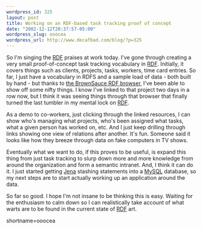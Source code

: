 ```yaml
--- 
wordpress_id: 325
layout: post
title: Working on an RDF-based task tracking proof of concept
date: "2002-12-12T20:37:57-05:00"
wordpress_slug: ooocea
wordpress_url: http://www.decafbad.com/blog/?p=325
---
```

<p>So I'm singing the <a href="http://www.decafbad.com/twiki/bin/view/Main/RDF">RDF</a> praises at work today.  I've gone through creating a very small proof-of-concept task tracking vocabulary in <a href="http://www.decafbad.com/twiki/bin/view/Main/RDF">RDF</a>.  Initially, it covers things such as clients, projects, tasks, workers, time card entries.  So far, I just have a vocabulary in RDFS and a sample load of data - both built by hand - but thanks to <a href="http://brownsauce.sourceforge.net" target="_top">the BrownSauce RDF browser</a>, I've been able to show off some nifty things.  I know I've linked to that project two days in a row now, but I think it was seeing things through that browser that finally turned the last tumbler in my mental lock on <a href="http://www.decafbad.com/twiki/bin/view/Main/RDF">RDF</a>.</p>
<p>As a demo to co-workers, just clicking through the linked resources, I can show who's managing what projects, who's been assigned what tasks, what a given person has worked on, etc.  And I just keep drilling through links showing one view of relations after another.  It's fun.  Someone said it looks like how they breeze through data on fake computers in TV shows.</p>
<p>Eventually what we want to do, if this proves to be useful, is expand this thing from just task tracking to slurp down more and more knowledge from around the organization and form a semantic intranet.  And, I think it can do it.  I just started getting <a href="http://www.hpl.hp.com/semweb/jena-top.html" target="_top">Jena</a> stashing statements into a <a href="http://www.decafbad.com/twiki/bin/view/Main/MySQL">MySQL</a> database, so my next steps are to start actually working up an application around the data.</p>
<p>So far so good.  I hope I'm not insane to be thinking this is easy.  Waiting for the enthusiasm to calm down so I can realistically take account of what warts are to be found in the current state of <a href="http://www.decafbad.com/twiki/bin/view/Main/RDF">RDF</a> art.</p>
<!--more-->
shortname=ooocea
